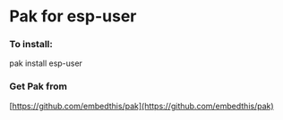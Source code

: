 Pak for esp-user
===

### To install:

pak install esp-user


### Get Pak from

[https://github.com/embedthis/pak](https://github.com/embedthis/pak)
